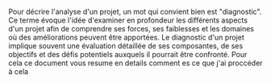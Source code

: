 
Pour décrire l'analyse d'un projet, un mot qui convient bien est "diagnostic". Ce terme évoque l'idée d'examiner en profondeur les différents aspects d'un projet afin de comprendre ses 
forces, ses faiblesses et les domaines où des améliorations peuvent être apportées. Le diagnostic d'un projet implique souvent une évaluation détaillée de ses composantes, de ses objectifs 
et des défis potentiels auxquels il pourrait être confronté.
Pour cela ce document vous resume en details comment es ce que j'ai proccéder à cela





